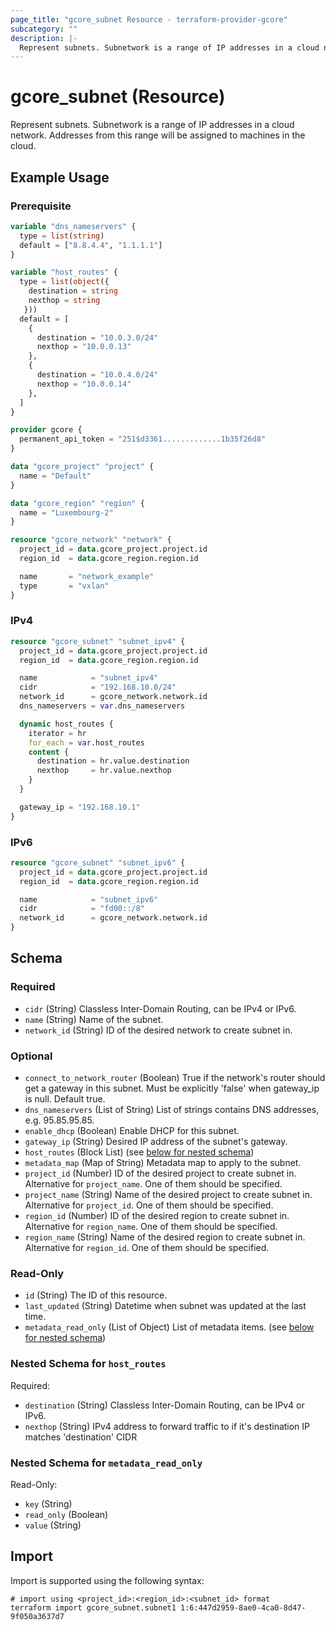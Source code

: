 ```yaml
---
page_title: "gcore_subnet Resource - terraform-provider-gcore"
subcategory: ""
description: |-
  Represent subnets. Subnetwork is a range of IP addresses in a cloud network. Addresses from this range will be assigned to machines in the cloud.
---
```


# gcore_subnet (Resource)

Represent subnets. Subnetwork is a range of IP addresses in a cloud network. Addresses from this range will be assigned to machines in the cloud.

## Example Usage

### Prerequisite

```terraform
variable "dns_nameservers" {
  type = list(string)
  default = ["8.8.4.4", "1.1.1.1"]
}

variable "host_routes" {
  type = list(object({
    destination = string
    nexthop = string
   }))
  default = [
    {
      destination = "10.0.3.0/24"
      nexthop = "10.0.0.13"
    },
    {
      destination = "10.0.4.0/24"
      nexthop = "10.0.0.14"
    },
  ]
}
```

```terraform
provider gcore {
  permanent_api_token = "251$d3361.............1b35f26d8"
}

data "gcore_project" "project" {
  name = "Default"
}

data "gcore_region" "region" {
  name = "Luxembourg-2"
}

resource "gcore_network" "network" {
  project_id = data.gcore_project.project.id
  region_id  = data.gcore_region.region.id

  name       = "network_example"
  type       = "vxlan"
}
```

### IPv4

```terraform
resource "gcore_subnet" "subnet_ipv4" {
  project_id = data.gcore_project.project.id
  region_id  = data.gcore_region.region.id

  name            = "subnet_ipv4"
  cidr            = "192.168.10.0/24"
  network_id      = gcore_network.network.id
  dns_nameservers = var.dns_nameservers

  dynamic host_routes {
    iterator = hr
    for_each = var.host_routes
    content {
      destination = hr.value.destination
      nexthop     = hr.value.nexthop
    }
  }

  gateway_ip = "192.168.10.1"
}
```

### IPv6

```terraform
resource "gcore_subnet" "subnet_ipv6" {
  project_id = data.gcore_project.project.id
  region_id  = data.gcore_region.region.id

  name            = "subnet_ipv6"
  cidr            = "fd00::/8"
  network_id      = gcore_network.network.id
}
```

<!-- schema generated by tfplugindocs -->
## Schema

### Required

- `cidr` (String) Classless Inter-Domain Routing, can be IPv4 or IPv6.
- `name` (String) Name of the subnet.
- `network_id` (String) ID of the desired network to create subnet in.

### Optional

- `connect_to_network_router` (Boolean) True if the network's router should get a gateway in this subnet. Must be explicitly 'false' when gateway_ip is null. Default true.
- `dns_nameservers` (List of String) List of strings contains DNS addresses, e.g. 95.85.95.85.
- `enable_dhcp` (Boolean) Enable DHCP for this subnet.
- `gateway_ip` (String) Desired IP address of the subnet's gateway.
- `host_routes` (Block List) (see [below for nested schema](#nestedblock--host_routes))
- `metadata_map` (Map of String) Metadata map to apply to the subnet.
- `project_id` (Number) ID of the desired project to create subnet in. Alternative for `project_name`. One of them should be specified.
- `project_name` (String) Name of the desired project to create subnet in. Alternative for `project_id`. One of them should be specified.
- `region_id` (Number) ID of the desired region to create subnet in. Alternative for `region_name`. One of them should be specified.
- `region_name` (String) Name of the desired region to create subnet in. Alternative for `region_id`. One of them should be specified.

### Read-Only

- `id` (String) The ID of this resource.
- `last_updated` (String) Datetime when subnet was updated at the last time.
- `metadata_read_only` (List of Object) List of metadata items. (see [below for nested schema](#nestedatt--metadata_read_only))

<a id="nestedblock--host_routes"></a>
### Nested Schema for `host_routes`

Required:

- `destination` (String) Classless Inter-Domain Routing, can be IPv4 or IPv6.
- `nexthop` (String) IPv4 address to forward traffic to if it's destination IP matches 'destination' CIDR


<a id="nestedatt--metadata_read_only"></a>
### Nested Schema for `metadata_read_only`

Read-Only:

- `key` (String)
- `read_only` (Boolean)
- `value` (String)





## Import

Import is supported using the following syntax:

```shell
# import using <project_id>:<region_id>:<subnet_id> format
terraform import gcore_subnet.subnet1 1:6:447d2959-8ae0-4ca0-8d47-9f050a3637d7
```

